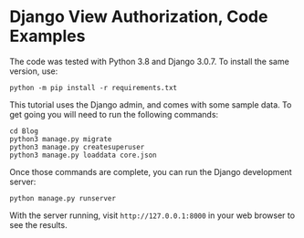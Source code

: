 # Django View Authorization, Code Examples

The code was tested with Python 3.8 and Django 3.0.7. To install the same version, use:

    python -m pip install -r requirements.txt

This tutorial uses the Django admin, and comes with some sample data. To get going you will need to run the following commands:

    cd Blog
    python3 manage.py migrate
    python3 manage.py createsuperuser
    python3 manage.py loaddata core.json

Once those commands are complete, you can run the Django development server:

    python manage.py runserver

With the server running, visit `http://127.0.0.1:8000` in your web browser to see the results.
